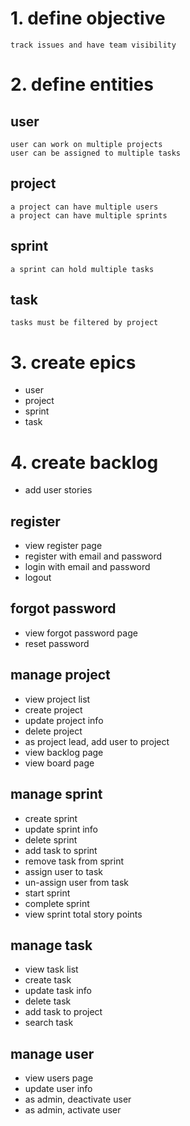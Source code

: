 # 1. define objective
    track issues and have team visibility

# 2. define entities


## user
    user can work on multiple projects
    user can be assigned to multiple tasks

## project
    a project can have multiple users
    a project can have multiple sprints

## sprint
    a sprint can hold multiple tasks

## task
    tasks must be filtered by project

# 3. create epics
- user
- project
- sprint
- task

# 4. create backlog
- add user stories

## register
- view register page
- register with email and password
- login with email and password
- logout

## forgot password
- view forgot password page
- reset password

## manage project
- view project list
- create project
- update project info
- delete project
- as project lead, add user to project
- view backlog page
- view board page

## manage sprint
- create sprint
- update sprint info
- delete sprint
- add task to sprint
- remove task from sprint
- assign user to task
- un-assign user from task
- start sprint
- complete sprint
- view sprint total story points

## manage task
- view task list
- create task
- update task info
- delete task
- add task to project
- search task

## manage user
- view users page
- update user info
- as admin, deactivate user
- as admin, activate user
